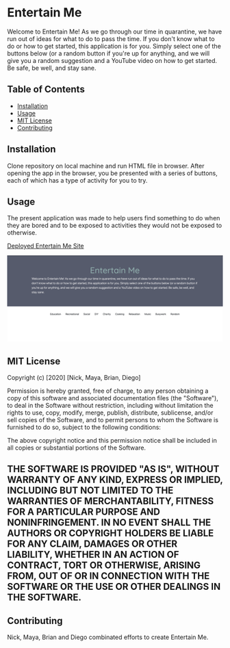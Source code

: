 # Entertain Me
Welcome to Entertain Me! As we go through our time in quarantine, we have run out of ideas for what to do to pass the time. If you don't know what to do or how to get started, this application is for you. Simply select one of the buttons below (or a random button if you're up for anything, and we will give you a random suggestion and a YouTube video on how to get started. Be safe, be well, and stay sane.

## Table of Contents 

* [Installation](#installation)
* [Usage](#usage)
* [MIT License](#MIT-License)
* [Contributing](#Contributing)

## Installation

Clone repository on local machine and run HTML file in browser. After opening the app in the browser, you be presented with a series of buttons, each of which has a type of activity for you to try. 

## Usage 
The present application was made to help users find something to do when they are bored and to be exposed to activities they would not be exposed to otherwise.

[Deployed Entertain Me Site](https://mayastucky.github.io/gt-project-1/)

![Entertain Me Home Screen](assets/images/EntertaiMeMain.png)



## MIT License

Copyright (c) [2020] [Nick, Maya, Brian, Diego]

Permission is hereby granted, free of charge, to any person obtaining a copy
of this software and associated documentation files (the "Software"), to deal
in the Software without restriction, including without limitation the rights
to use, copy, modify, merge, publish, distribute, sublicense, and/or sell
copies of the Software, and to permit persons to whom the Software is
furnished to do so, subject to the following conditions:

The above copyright notice and this permission notice shall be included in all
copies or substantial portions of the Software.

THE SOFTWARE IS PROVIDED "AS IS", WITHOUT WARRANTY OF ANY KIND, EXPRESS OR
IMPLIED, INCLUDING BUT NOT LIMITED TO THE WARRANTIES OF MERCHANTABILITY,
FITNESS FOR A PARTICULAR PURPOSE AND NONINFRINGEMENT. IN NO EVENT SHALL THE
AUTHORS OR COPYRIGHT HOLDERS BE LIABLE FOR ANY CLAIM, DAMAGES OR OTHER
LIABILITY, WHETHER IN AN ACTION OF CONTRACT, TORT OR OTHERWISE, ARISING FROM,
OUT OF OR IN CONNECTION WITH THE SOFTWARE OR THE USE OR OTHER DEALINGS IN THE
SOFTWARE.
---

## Contributing

Nick, Maya, Brian and Diego combinated efforts to create Entertain Me. 